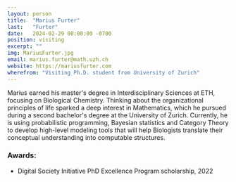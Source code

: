 ```yaml
---
layout: person
title:  "Marius Furter"
last:   "Furter"
date:   2024-02-29 00:00:00 -0700
position: visiting
excerpt: ""
img: MariusFurter.jpg
email: marius.furter@math.uzh.ch
website: https://mariusfurter.com
wherefrom: "Visiting Ph.D. student from University of Zurich"
---
```


Marius earned his master's degree in Interdisciplinary Sciences at ETH, focusing on Biological Chemistry. Thinking about the organizational principles of life sparked a deep interest in Mathematics, which he pursued during a second bachelor's degree at the University of Zurich. Currently, he is using probabilistic programming, Bayesian statistics and Category Theory to develop high-level modeling tools that will help Biologists translate their conceptual understanding into computable structures.

### Awards:

- Digital Society Initiative PhD Excellence Program scholarship, 2022